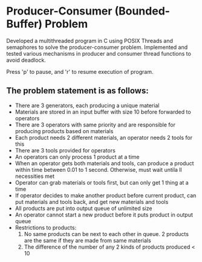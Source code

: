 # Producer-Consumer (Bounded-Buffer) Problem
Developed a multithreaded program in C using POSIX Threads and semaphores to solve the producer-consumer problem. Implemented and tested various mechanisms in producer and consumer thread functions to avoid deadlock.

Press 'p' to pause, and 'r' to resume execution of program.

## The problem statement is as follows:
- There are 3 generators, each producing a unique material
- Materials are stored in an input buffer with size 10 before forwarded to operators
- There are 3 operators with same priority and are responsible for producing products based on materials
- Each product needs 2 different materials, an operator needs 2 tools for this
- There are 3 tools provided for operators
- An operators can only process 1 product at a time
- When an operator gets both materials and tools, can produce a product within time between 0.01 to 1 second. Otherwise, must wait untila ll necessities met
- Operator can grab materials or tools first, but can only get 1 thing at a time
- If operator decides to make another product before current product, can put materials and tools back, and get new materials and tools
- All products are put into output queue of unlimited size
- An operator cannot start a new product before it puts product in output queue
- Restrictions to products:
  1) No same products can be next to each other in queue. 2 products are the same if they are made from same materials
  2) The difference of the number of any 2 kinds of products produced < 10
